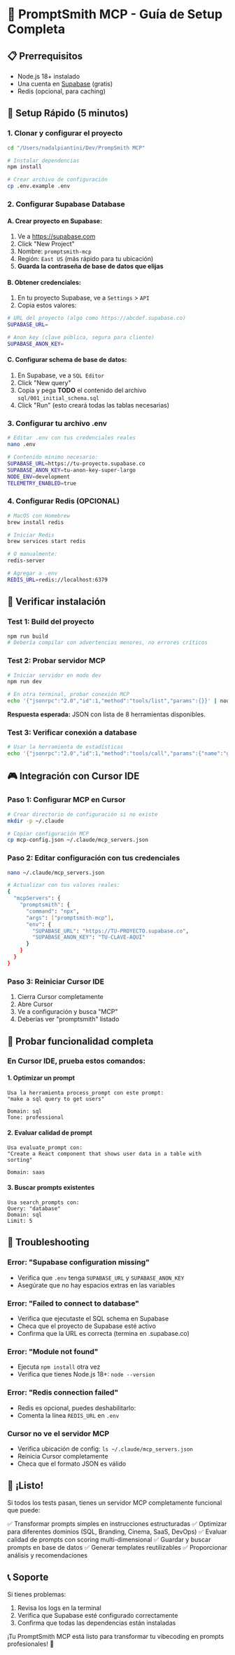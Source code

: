 # 🚀 PromptSmith MCP - Guía de Setup Completa

## 📋 Prerrequisitos
- Node.js 18+ instalado
- Una cuenta en [Supabase](https://supabase.com) (gratis)
- Redis (opcional, para caching)

## 🎯 Setup Rápido (5 minutos)

### 1. Clonar y configurar el proyecto
```bash
cd "/Users/nadalpiantini/Dev/PrompSmith MCP"

# Instalar dependencias
npm install

# Crear archivo de configuración
cp .env.example .env
```

### 2. Configurar Supabase Database

#### A. Crear proyecto en Supabase:
1. Ve a https://supabase.com
2. Click "New Project"
3. Nombre: `promptsmith-mcp`
4. Región: `East US` (más rápido para tu ubicación)
5. **Guarda la contraseña de base de datos que elijas**

#### B. Obtener credenciales:
1. En tu proyecto Supabase, ve a `Settings` > `API`
2. Copia estos valores:

```bash
# URL del proyecto (algo como https://abcdef.supabase.co)
SUPABASE_URL=

# Anon key (clave pública, segura para cliente)
SUPABASE_ANON_KEY=
```

#### C. Configurar schema de base de datos:
1. En Supabase, ve a `SQL Editor`
2. Click "New query"
3. Copia y pega **TODO** el contenido del archivo `sql/001_initial_schema.sql`
4. Click "Run" (esto creará todas las tablas necesarias)

### 3. Configurar tu archivo .env

```bash
# Editar .env con tus credenciales reales
nano .env

# Contenido mínimo necesario:
SUPABASE_URL=https://tu-proyecto.supabase.co
SUPABASE_ANON_KEY=tu-anon-key-super-largo
NODE_ENV=development
TELEMETRY_ENABLED=true
```

### 4. Configurar Redis (OPCIONAL)
```bash
# MacOS con Homebrew
brew install redis

# Iniciar Redis
brew services start redis

# O manualmente:
redis-server

# Agregar a .env
REDIS_URL=redis://localhost:6379
```

## 🧪 Verificar instalación

### Test 1: Build del proyecto
```bash
npm run build
# Debería compilar con advertencias menores, no errores críticos
```

### Test 2: Probar servidor MCP
```bash
# Iniciar servidor en modo dev
npm run dev

# En otra terminal, probar conexión MCP
echo '{"jsonrpc":"2.0","id":1,"method":"tools/list","params":{}}' | node dist/cli.js
```

**Respuesta esperada:** JSON con lista de 8 herramientas disponibles.

### Test 3: Verificar conexión a database
```bash
# Usar la herramienta de estadísticas
echo '{"jsonrpc":"2.0","id":1,"method":"tools/call","params":{"name":"get_stats","arguments":{}}}' | node dist/cli.js
```

## 🎮 Integración con Cursor IDE

### Paso 1: Configurar MCP en Cursor
```bash
# Crear directorio de configuración si no existe
mkdir -p ~/.claude

# Copiar configuración MCP
cp mcp-config.json ~/.claude/mcp_servers.json
```

### Paso 2: Editar configuración con tus credenciales
```bash
nano ~/.claude/mcp_servers.json

# Actualizar con tus valores reales:
{
  "mcpServers": {
    "promptsmith": {
      "command": "npx",
      "args": ["promptsmith-mcp"],
      "env": {
        "SUPABASE_URL": "https://TU-PROYECTO.supabase.co",
        "SUPABASE_ANON_KEY": "TU-CLAVE-AQUI"
      }
    }
  }
}
```

### Paso 3: Reiniciar Cursor IDE
1. Cierra Cursor completamente
2. Abre Cursor
3. Ve a configuración y busca "MCP"
4. Deberías ver "promptsmith" listado

## 🎯 Probar funcionalidad completa

### En Cursor IDE, prueba estos comandos:

#### 1. Optimizar un prompt
```
Usa la herramienta process_prompt con este prompt:
"make a sql query to get users"

Domain: sql
Tone: professional
```

#### 2. Evaluar calidad de prompt
```
Usa evaluate_prompt con:
"Create a React component that shows user data in a table with sorting"

Domain: saas
```

#### 3. Buscar prompts existentes
```
Usa search_prompts con:
Query: "database"
Domain: sql
Limit: 5
```

## 🔧 Troubleshooting

### Error: "Supabase configuration missing"
- Verifica que `.env` tenga `SUPABASE_URL` y `SUPABASE_ANON_KEY`
- Asegúrate que no hay espacios extras en las variables

### Error: "Failed to connect to database"
- Verifica que ejecutaste el SQL schema en Supabase
- Checa que el proyecto de Supabase esté activo
- Confirma que la URL es correcta (termina en .supabase.co)

### Error: "Module not found"
- Ejecuta `npm install` otra vez
- Verifica que tienes Node.js 18+: `node --version`

### Error: "Redis connection failed"
- Redis es opcional, puedes deshabilitarlo:
- Comenta la línea `REDIS_URL` en `.env`

### Cursor no ve el servidor MCP
- Verifica ubicación de config: `ls ~/.claude/mcp_servers.json`
- Reinicia Cursor completamente
- Checa que el formato JSON es válido

## 🎉 ¡Listo!

Si todos los tests pasan, tienes un servidor MCP completamente funcional que puede:

✅ Transformar prompts simples en instrucciones estructuradas
✅ Optimizar para diferentes dominios (SQL, Branding, Cinema, SaaS, DevOps)
✅ Evaluar calidad de prompts con scoring multi-dimensional
✅ Guardar y buscar prompts en base de datos
✅ Generar templates reutilizables
✅ Proporcionar análisis y recomendaciones

## 📞 Soporte

Si tienes problemas:
1. Revisa los logs en la terminal
2. Verifica que Supabase esté configurado correctamente
3. Confirma que todas las dependencias están instaladas

¡Tu PromptSmith MCP está listo para transformar tu vibecoding en prompts profesionales! 🚀